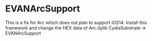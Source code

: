 # EVANArcSupport
This is a fix for Arc which does not plan to support iOS14.
Install this framework and change the HEX data of Arc.dylib
CydiaSubstrate => EVANArcSupport
